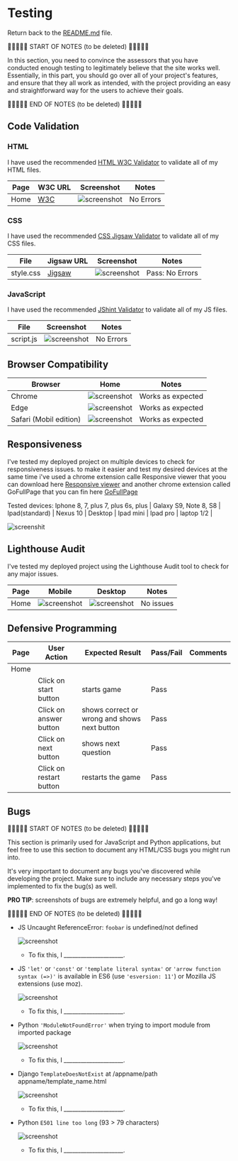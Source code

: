 # Testing

Return back to the [README.md](README.md) file.

🛑🛑🛑🛑🛑 START OF NOTES (to be deleted) 🛑🛑🛑🛑🛑

In this section, you need to convince the assessors that you have conducted enough testing to legitimately believe that the site works well.
Essentially, in this part, you should go over all of your project's features, and ensure that they all work as intended,
with the project providing an easy and straightforward way for the users to achieve their goals.

🛑🛑🛑🛑🛑 END OF NOTES (to be deleted) 🛑🛑🛑🛑🛑

## Code Validation

### HTML

I have used the recommended [HTML W3C Validator](https://validator.w3.org) to validate all of my HTML files.

| Page | W3C URL | Screenshot | Notes |
| --- | --- | --- | --- |
| Home | [W3C](https://validator.w3.org/nu/?doc=https%3A%2F%2Fjesperba01.github.io%2FProject-2%2Findex.html) | ![screenshot](assets/documentation/testing/htmltest2.png) | No Errors |

### CSS

I have used the recommended [CSS Jigsaw Validator](https://jigsaw.w3.org/css-validator) to validate all of my CSS files.

| File | Jigsaw URL | Screenshot | Notes |
| --- | --- | --- | --- |
| style.css | [Jigsaw](https://jigsaw.w3.org/css-validator/validator?uri=https%3A%2F%2Fjesperba01.github.io%2FProject-2) | ![screenshot](assets/documentation/testing/csstest.png) | Pass: No Errors |

### JavaScript

I have used the recommended [JShint Validator](https://jshint.com) to validate all of my JS files.

| File | Screenshot | Notes |
| --- | --- | --- |
| script.js | ![screenshot](assets/documentation/testing/jstest.png) | No Errors |

## Browser Compatibility

| Browser | Home | Notes |
| --- | --- | --- |
| Chrome | ![screenshot](assets/documentation/browsers/chrome.png) | Works as expected |
| Edge | ![screenshot](assets/documentation/browsers/edge.png) | Works as expected |
| Safari (Mobil edition)| ![screenshot](assets/documentation/browsers/safari.png) | Works as expected |

## Responsiveness

I've tested my deployed project on multiple devices to check for responsiveness issues.
to make it easier and test my desired devices at the same time i've used a chrome extension calle Responsive viewer that yoou can download here
[Responsive viewer](https://chromewebstore.google.com/detail/responsive-viewer/inmopeiepgfljkpkidclfgbgbmfcennb)
and another chrome extension called GoFullPage that you can fin here [GoFullPage](https://chromewebstore.google.com/detail/gofullpage-full-page-scre/fdpohaocaechififmbbbbbknoalclacl)

Tested devices: Iphone 8, 7, plus 7, plus 6s, plus | Galaxy S9, Note 8, S8 | Ipad(standard) | Nexus 10 | Desktop | Ipad mini | Ipad pro | laptop 1/2 |

![screenshit](assets/documentation/responsiveness/responsive-quiz.png)

## Lighthouse Audit

I've tested my deployed project using the Lighthouse Audit tool to check for any major issues.

| Page | Mobile | Desktop | Notes |
| --- | --- | --- | --- |
| Home | ![screenshot](assets/documentation/ligthhouse/ligth-mobil.png) | ![screenshot](assets/documentation/ligthhouse/ligth-desktop.png) | No issues |

## Defensive Programming

| Page | User Action | Expected Result | Pass/Fail | Comments |
| --- | --- | --- | --- | --- |
| Home | | | | |
| | Click on start button | starts game | Pass | |
| | Click on answer button | shows correct or wrong and shows next button | Pass | |
| | Click on next button | shows next question | Pass | |
| | Click on restart button | restarts the game | Pass | |

## Bugs

🛑🛑🛑🛑🛑 START OF NOTES (to be deleted) 🛑🛑🛑🛑🛑

This section is primarily used for JavaScript and Python applications,
but feel free to use this section to document any HTML/CSS bugs you might run into.

It's very important to document any bugs you've discovered while developing the project.
Make sure to include any necessary steps you've implemented to fix the bug(s) as well.

**PRO TIP**: screenshots of bugs are extremely helpful, and go a long way!

🛑🛑🛑🛑🛑 END OF NOTES (to be deleted) 🛑🛑🛑🛑🛑

- JS Uncaught ReferenceError: `foobar` is undefined/not defined

    ![screenshot](documentation/bug01.png)

  - To fix this, I _____________________.

- JS `'let'` or `'const'` or `'template literal syntax'` or `'arrow function syntax (=>)'` is available in ES6 (use `'esversion: 11'`) or Mozilla JS extensions (use moz).

    ![screenshot](documentation/bug02.png)

  - To fix this, I _____________________.

- Python `'ModuleNotFoundError'` when trying to import module from imported package

    ![screenshot](documentation/bug03.png)

  - To fix this, I _____________________.

- Django `TemplateDoesNotExist` at /appname/path appname/template_name.html

    ![screenshot](documentation/bug04.png)

  - To fix this, I _____________________.

- Python `E501 line too long` (93 > 79 characters)

    ![screenshot](documentation/bug04.png)

  - To fix this, I _____________________.

